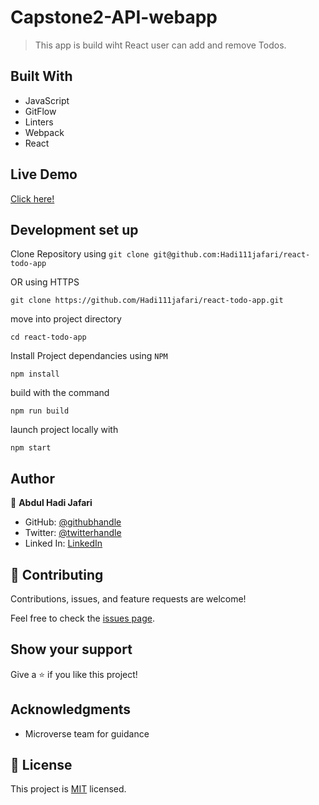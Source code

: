 # Capstone2-API-webapp

> This app is build wiht React user can add and remove Todos.



## Built With

- JavaScript
- GitFlow
- Linters
- Webpack
- React

## Live Demo

[Click here!]()

## Development set up

Clone Repository using
`git clone git@github.com:Hadi111jafari/react-todo-app`

OR using HTTPS

`git clone https://github.com/Hadi111jafari/react-todo-app.git`

move into project directory

`cd react-todo-app`

Install Project dependancies using `NPM`

`npm install`

build with the command

`npm run build`

launch project locally with

`npm start`

## Author

👤 **Abdul Hadi Jafari**

- GitHub: [@githubhandle](https://github.com/Hadi111jafari)
- Twitter: [@twitterhandle](https://twitter.com/HadiJaf62814146)
- Linked In: [LinkedIn](https://www.linkedin.com/in/abdul-hadi-jafari-85bb4b199/)


## 🤝 Contributing

Contributions, issues, and feature requests are welcome!

Feel free to check the [issues page](https://github.com/Hadi111jafari/react-todo-app/issues).

## Show your support

Give a ⭐️ if you like this project!

## Acknowledgments

- Microverse team for guidance

## 📝 License

This project is [MIT](https://opensource.org/licenses/MIT) licensed.